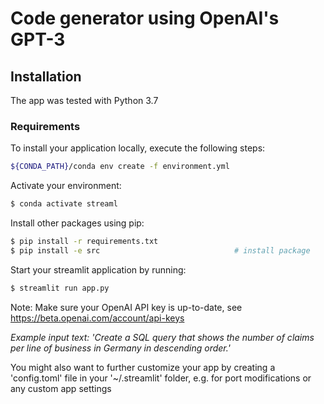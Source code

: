 # Code generator using OpenAI's GPT-3 

## Installation

The app was tested with Python 3.7

### Requirements

To install your application locally, execute the following steps:

```bash
${CONDA_PATH}/conda env create -f environment.yml
```

Activate your environment:

```bash
$ conda activate streaml
```

Install other packages using pip:

```bash                                 
$ pip install -r requirements.txt          
$ pip install -e src                              # install package   
```

Start your streamlit application by running:

```bash                                 
$ streamlit run app.py
```
Note: Make sure your OpenAI API key is up-to-date, see https://beta.openai.com/account/api-keys 

*Example input text: 'Create a SQL query that shows the number of claims per line of business in Germany in descending order.'*

You might also want to further customize your app by creating a 'config.toml' file in your '~/.streamlit' folder, e.g. for port modifications or any custom app settings
